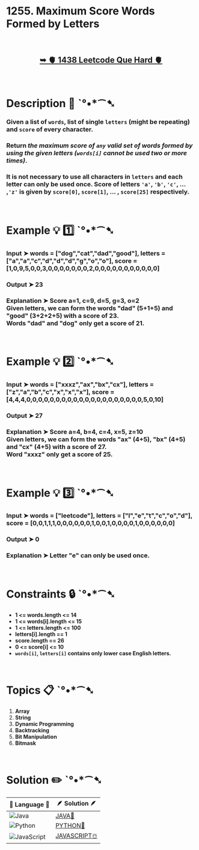 # 1255. Maximum Score Words Formed by Letters

</br>

<h2 align="center"> 

<a href="https://leetcode.com/problems/maximum-score-words-formed-by-letters/description/?envType=daily-question&envId=2024-05-24"><strong>➥ 🫀 1438 Leetcode Que  Hard 🫀 </strong></a>
</h2>

</br>

# Description 📜 ˋ°•*⁀➷

### Given a list of `words`, list of  single `letters` (might be repeating) and `score` of every character.

### Return *the maximum score of `any` valid set of words formed by using the given letters (`words[i]` cannot be used two or more times)*.

### It is not necessary to use all characters in `letters` and each letter can only be used once. Score of letters `'a'`, `'b'`, `'c'`, ... ,`'z'` is given by `score[0]`, `score[1]`, ... , `score[25]` respectively.

 
</br>

# Example 💡 1️⃣ ˋ°•*⁀➷

  ### Input  ➤ words = ["dog","cat","dad","good"], letters = ["a","a","c","d","d","d","g","o","o"], score = [1,0,9,5,0,0,3,0,0,0,0,0,0,0,2,0,0,0,0,0,0,0,0,0,0,0]

  ### Output  ➤ 23

  ### Explanation  ➤ Score  a=1, c=9, d=5, g=3, o=2 </br> Given letters, we can form the words "dad" (5+1+5) and "good" (3+2+2+5) with a score of 23. </br>Words "dad" and "dog" only get a score of 21.

</br>

# Example 💡 2️⃣ ˋ°•*⁀➷

  ### Input ➤ words = ["xxxz","ax","bx","cx"], letters = ["z","a","b","c","x","x","x"], score = [4,4,4,0,0,0,0,0,0,0,0,0,0,0,0,0,0,0,0,0,0,0,0,5,0,10]

  ### Output  ➤  27

  ### Explanation ➤ Score  a=4, b=4, c=4, x=5, z=10 </br> Given letters, we can form the words "ax" (4+5), "bx" (4+5) and "cx" (4+5) with a score of 27. </br> Word "xxxz" only get a score of 25.


</br>

# Example 💡 3️⃣ ˋ°•*⁀➷

  ### Input ➤ words = ["leetcode"], letters = ["l","e","t","c","o","d"], score = [0,0,1,1,1,0,0,0,0,0,0,1,0,0,1,0,0,0,0,1,0,0,0,0,0,0]

  ### Output  ➤ 0

  ### Explanation  ➤ Letter "e" can only be used once.

</br>

# Constraints 🔒 ˋ°•*⁀➷

- **1 <= words.length <= 14**
- **1 <= words[i].length <= 15**
- **1 <= letters.length <= 100**
- **letters[i].length == 1**
- **score.length == 26**
- **0 <= score[i] <= 10**
- **`words[i]`, `letters[i]` contains only lower case English letters.**

</br>

# Topics 📋 ˋ°•*⁀➷

1. **Array**
2. **String**
3. **Dynamic Programming**
4. **Backtracking**
5. **Bit Manipulation**
6. **Bitmask**


</br>

# Solution ✏️ ˋ°•*⁀➷

| 📒 Language 📒  | 🪶 Solution 🪶 |
| ------------- | ------------- |
|  ![Java](https://img.shields.io/badge/java-%23ED8B00.svg?style=for-the-badge&logo=openjdk&logoColor=white)  | [JAVA🍁](https://github.com/Prakhar-002/LEETCODE/blob/main/%F0%9F%93%9C%20Daily%20Challange%20%F0%9F%92%A1/05%20May%20%F0%9F%8C%88%202024/24%20-%2005%20-%202024%20---%201255.%20Maximum%20Score%20Words%20Formed%20by%20Letters%20%F0%9F%8D%B0%20%F0%9F%8D%81%20%E2%98%83%EF%B8%8F/%F0%9F%8D%81JAVA_1255MaximumScoreWordsFormedByLetters.java) |
|  ![Python](https://img.shields.io/badge/python-3670A0?style=for-the-badge&logo=python&logoColor=ffdd54)    | [PYTHON🍰](https://github.com/Prakhar-002/LEETCODE/blob/main/%F0%9F%93%9C%20Daily%20Challange%20%F0%9F%92%A1/05%20May%20%F0%9F%8C%88%202024/24%20-%2005%20-%202024%20---%201255.%20Maximum%20Score%20Words%20Formed%20by%20Letters%20%F0%9F%8D%B0%20%F0%9F%8D%81%20%E2%98%83%EF%B8%8F/%F0%9F%8D%B0PYTHON_1255_maximum_score_words_formed_by_letters.py) |
| ![JavaScript](https://img.shields.io/badge/javascript-%23323330.svg?style=for-the-badge&logo=javascript&logoColor=%23F7DF1E)   | [JAVASCRIPT☃️](https://github.com/Prakhar-002/LEETCODE/blob/main/%F0%9F%93%9C%20Daily%20Challange%20%F0%9F%92%A1/05%20May%20%F0%9F%8C%88%202024/24%20-%2005%20-%202024%20---%201255.%20Maximum%20Score%20Words%20Formed%20by%20Letters%20%F0%9F%8D%B0%20%F0%9F%8D%81%20%E2%98%83%EF%B8%8F/%E2%98%83%EF%B8%8FJAVASCRIPT_1255MaximumScoreWordsFormedByLetters.js) |

